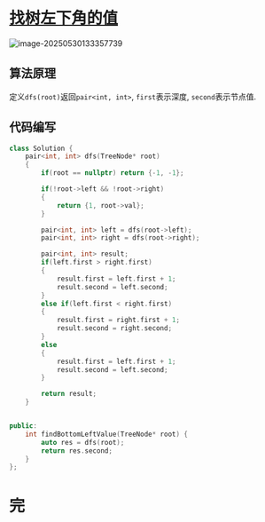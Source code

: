 # [找树左下角的值](https://leetcode.cn/problems/find-bottom-left-tree-value/)

![image-20250530133357739](https://md-wind.oss-cn-nanjing.aliyuncs.com/md/20250530133357818.png)

## 算法原理

定义`dfs(root)`返回`pair<int, int>`, `first`表示深度, `second`表示节点值.

## 代码编写

```cpp
class Solution {
    pair<int, int> dfs(TreeNode* root)
    {
        if(root == nullptr) return {-1, -1};

        if(!root->left && !root->right)
        {
            return {1, root->val};
        }

        pair<int, int> left = dfs(root->left);
        pair<int, int> right = dfs(root->right);

        pair<int, int> result;
        if(left.first > right.first)
        {
            result.first = left.first + 1;
            result.second = left.second;
        }
        else if(left.first < right.first)
        {
            result.first = right.first + 1;
            result.second = right.second;
        }
        else
        {
            result.first = left.first + 1;
            result.second = left.second;
        }

        return result;
    }


public:
    int findBottomLeftValue(TreeNode* root) {
        auto res = dfs(root);
        return res.second;
    }
};
```

# 完

